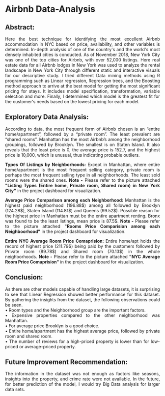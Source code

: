 # Airbnb Data-Analysis

## Abstract:
<p align="justify">
Here the best technique for identifying the most excellent Airbnb accommodation in NYC based on price, availability, and other variables is determined. In-depth analysis of one of the country's and the world's most densely inhabited cities is conducted. As of November 2018, New York City was one of the top cities for Airbnb, with over 52,000 listings. Here real estate data for all Airbnb lodges in New York was used to analyze the rental landscape in New York City through different static and interactive visuals for our descriptive study. I tried different Data mining methods using R programming such as Linear regression, Regression trees, and the Boosting method approach to arrive at the best model for getting the most significant pricing for stays. It includes model specification, transformation, variable selection and more. Finally, I determined which model is the greatest fit for the customer's needs based on the lowest pricing for each model.
</p> 

## Exploratory Data Analysis:
<p align="justify">
According to data, the most frequent form of Airbnb chosen is an “entire home/apartment”, followed by a “private room”. The least prevalent are “shared rooms”. Manhattan has the most Airbnb’s among the neighborhood groupings, followed by Brooklyn. The smallest is on Staten Island. It also reveals that the least price is 0, the average price is 152.7, and the highest price is 10,000, which is unusual, thus indicating probable outliers.
</p>
<p align="justify">
<b>
Types Of Listings by Neighborhoods:
</b>
Except in Manhattan, where entire home/apartment is the most frequent selling category, private room is perhaps the most frequent selling type in all neighborhoods. The least sold rooms were the shared ones. <b>Note -</b> Please refer to the picture attached <b>"Listing Types (Entire home, Private room, Shared room) in New York City"</b> in the project dashboard for visualization.
</p>
<p align="justify">
<b>
Average Price Comparison among each Neighborhood:
</b>
Manhattan is the highest paid neighborhood (196.88$) among all followed by Brooklyn (124.28$), Staten Island (114.81$) and Queens (99.52$). Possible reason for the highest price in Manhattan must be the entire apartment renting. Bronx was found to be the least listings, mean price is 87.5$. <b>Note -</b> Please refer to the picture attached <b>"Rooms Price Comparision among each Neighboorhood"</b> in the project dashboard for visualization.
</p>
<b>
<p align="justify">
Entire NYC Average Room Price Comaprision:
</b>
Entire home/apt holds the record of highest price (211.79$) being paid by the customers followed by Private room (89.78$) and Shared room (70.13$) in the whole neighborhoods. <b>Note -</b> Please refer to the picture attached <b>"NYC Average Room Price Comaprision"</b> in the project dashboard for visualization.
</p>

## Conclusion:
<p align="justify">
As there are other models capable of handling large datasets, it is surprising to see that Linear Regression showed better performance for this dataset. By gathering the insights from the dataset, the following observations could be seen.<br />
•	Room types and the Neighborhood group are the important factors.<br />
•	Expensive properties compared to the other neighborhood was Manhattan.<br />
•	For average price Brooklyn is a good choice.<br />
•	Entire home/apartment has the highest average price, followed by private room and shared room.<br />
•	The number of reviews for a high-priced property is lower than for low-priced or average-priced property.
</p>

## Future Improvement Recommendation:
<p align="justify">
The information in the dataset was not enough as factors like seasons, insights into the property, and crime rate were not available. In the future, for better prediction of the model, I would try Big Data analysis for larger data sets.
</p>
